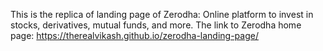 This is the replica of landing page of Zerodha: Online platform to invest in stocks, derivatives, mutual funds, and more.
The link to Zerodha home page: https://therealvikash.github.io/zerodha-landing-page/
